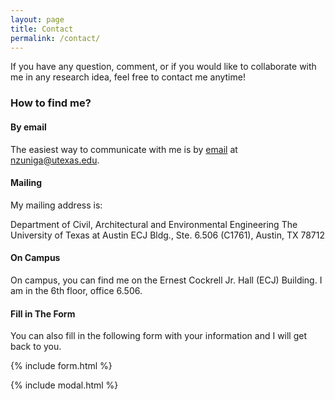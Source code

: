 ```yaml
---
layout: page
title: Contact
permalink: /contact/
---
```


If you have any question, comment, or if you would like to collaborate with me in any research idea, feel free to contact me anytime!

### How to find me?

#### By email 
The easiest way to communicate with me is by [email](mailto:{{site.email}}) at nzuniga@utexas.edu.

#### Mailing
My mailing address is:

Department of Civil, Architectural and Environmental Engineering
The University of Texas at Austin
ECJ Bldg., Ste. 6.506 (C1761), Austin, TX 78712

#### On Campus
On campus, you can find me on the Ernest Cockrell Jr. Hall (ECJ) Building. I am in the 6th floor, office 6.506. 

#### Fill in The Form
You can also fill in the following form with your information and I will get back to you.

{% include form.html %}

{% include modal.html %}
